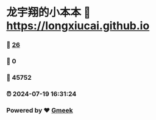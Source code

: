 # 龙宇翔的小本本 :link: https://longxiucai.github.io 
### :page_facing_up: [26](https://longxiucai.github.io/tag.html) 
### :speech_balloon: 0 
### :hibiscus: 45752 
### :alarm_clock: 2024-07-19 16:31:24 
### Powered by :heart: [Gmeek](https://github.com/Meekdai/Gmeek)
